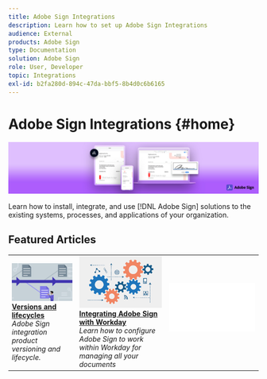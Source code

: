 ```yaml
---
title: Adobe Sign Integrations
description: Learn how to set up Adobe Sign Integrations
audience: External
products: Adobe Sign
type: Documentation
solution: Adobe Sign
role: User, Developer
topic: Integrations
exl-id: b2fa280d-894c-47da-bbf5-8b4d0c6b6165
---
```

# Adobe Sign Integrations {#home} 

![banner](images/sign-banner.png)

Learn how to install, integrate, and use [!DNL Adobe Sign] solutions to the existing systems, processes, and applications of your organization.

## Featured Articles

<table style="table-layout:fixed">
<tr>
  <td>
    <a href="versions.md">
    <img alt="Lead" src="images/versions.png"/>
    </a>
    <div>
    <a href="versions.md"><strong>Versions and lifecycles</strong></a>
    </div>
    <em>Adobe Sign integration product versioning and lifecycle.</em>
    <br>
  </td>
  <td>
    <a href="workday/tutorial-video.md">
      <img alt="Integrating Adobe Sign with Workday" src="images/wd-integration.png"/>
    </a>
    <div>
    <a href="workday/tutorial-video.md"><strong>Integrating Adobe Sign with Workday</strong></a>
    </div>
    <em>Learn how to configure Adobe Sign to work within Workday for managing all your documents</em>
  </td>
  <td>
    <img alt="Spacer" src="images/whitespace.png"/>
    <div>
    <br>
  </td>
</tr>
</table>
